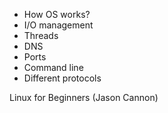- How OS works?
- I/O management
- Threads
- DNS
- Ports
- Command line
- Different protocols

Linux for Beginners (Jason Cannon)
